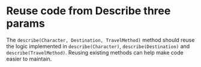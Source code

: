 # Reuse code from Describe three params

The `describe(Character, Destination, TravelMethod)` method should reuse the logic implemented in `describe(Character)`, `describe(Destination)` and `describe(TravelMethod)`. Reusing existing methods can help make code easier to maintain.
